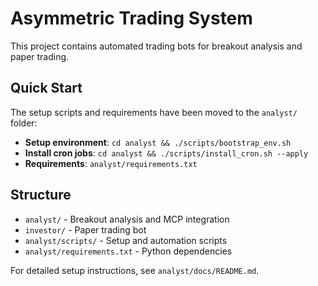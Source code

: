 # Asymmetric Trading System

This project contains automated trading bots for breakout analysis and paper trading.

## Quick Start

The setup scripts and requirements have been moved to the `analyst/` folder:

- **Setup environment**: `cd analyst && ./scripts/bootstrap_env.sh`
- **Install cron jobs**: `cd analyst && ./scripts/install_cron.sh --apply`
- **Requirements**: `analyst/requirements.txt`

## Structure

- `analyst/` - Breakout analysis and MCP integration
- `investor/` - Paper trading bot
- `analyst/scripts/` - Setup and automation scripts
- `analyst/requirements.txt` - Python dependencies

For detailed setup instructions, see `analyst/docs/README.md`.
